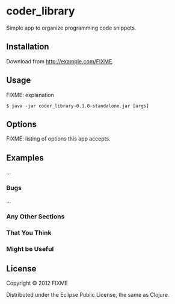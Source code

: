 # coder_library

Simple app to organize programming code snippets.

## Installation

Download from http://example.com/FIXME.

## Usage

FIXME: explanation

    $ java -jar coder_library-0.1.0-standalone.jar [args]

## Options

FIXME: listing of options this app accepts.

## Examples

...

### Bugs

...

### Any Other Sections
### That You Think
### Might be Useful

## License

Copyright © 2012 FIXME

Distributed under the Eclipse Public License, the same as Clojure.
